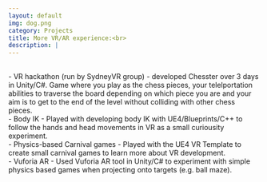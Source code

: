 ```yaml
---
layout: default
img: dog.png
category: Projects
title: More VR/AR experience:<br>
description: |
---
```

<br> - VR hackathon (run by SydneyVR group) - developed Chesster over 3 days in Unity/C#. Game where you play as the chess pieces, your telelportation abilities to traverse the board depending on which piece you are and your aim is to get to the end of the level without colliding with other chess pieces. 
<br> - Body IK - Played with developing body IK with UE4/Blueprints/C++ to follow the hands and head movements in VR as a small curiousity experiment. 
<br> - Physics-based Carnival games - Played with the UE4 VR Template to create small carnival games to learn more about VR development. 
<br> - Vuforia AR - Used Vuforia AR tool in Unity/C# to experiment with simple physics based games when projecting onto targets (e.g. ball maze).